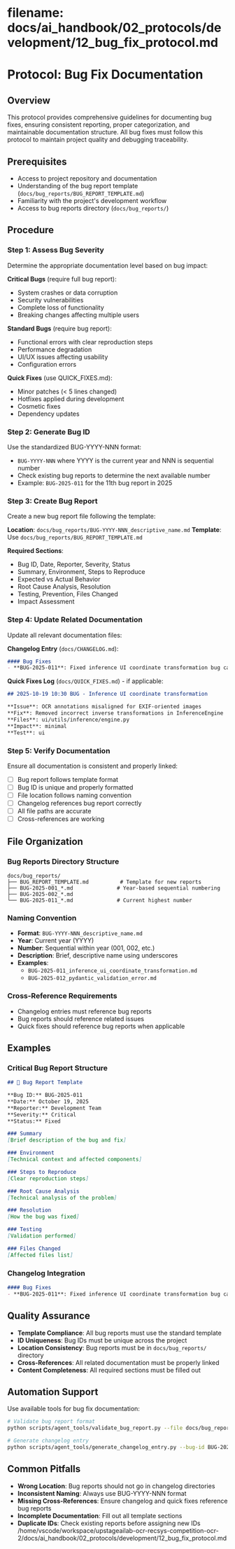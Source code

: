 # **filename: docs/ai_handbook/02_protocols/development/12_bug_fix_protocol.md**
<!-- ai_cue:priority=high -->
<!-- ai_cue:use_when=bug_fixes,critical_issues,documentation -->

# **Protocol: Bug Fix Documentation**

## **Overview**
This protocol provides comprehensive guidelines for documenting bug fixes, ensuring consistent reporting, proper categorization, and maintainable documentation structure. All bug fixes must follow this protocol to maintain project quality and debugging traceability.

## **Prerequisites**
- Access to project repository and documentation
- Understanding of the bug report template (`docs/bug_reports/BUG_REPORT_TEMPLATE.md`)
- Familiarity with the project's development workflow
- Access to bug reports directory (`docs/bug_reports/`)

## **Procedure**

### **Step 1: Assess Bug Severity**
Determine the appropriate documentation level based on bug impact:

**Critical Bugs** (require full bug report):
- System crashes or data corruption
- Security vulnerabilities
- Complete loss of functionality
- Breaking changes affecting multiple users

**Standard Bugs** (require bug report):
- Functional errors with clear reproduction steps
- Performance degradation
- UI/UX issues affecting usability
- Configuration errors

**Quick Fixes** (use QUICK_FIXES.md):
- Minor patches (< 5 lines changed)
- Hotfixes applied during development
- Cosmetic fixes
- Dependency updates

### **Step 2: Generate Bug ID**
Use the standardized BUG-YYYY-NNN format:
- `BUG-YYYY-NNN` where YYYY is the current year and NNN is sequential number
- Check existing bug reports to determine the next available number
- Example: `BUG-2025-011` for the 11th bug report in 2025

### **Step 3: Create Bug Report**
Create a new bug report file following the template:

**Location**: `docs/bug_reports/BUG-YYYY-NNN_descriptive_name.md`
**Template**: Use `docs/bug_reports/BUG_REPORT_TEMPLATE.md`

**Required Sections**:
- Bug ID, Date, Reporter, Severity, Status
- Summary, Environment, Steps to Reproduce
- Expected vs Actual Behavior
- Root Cause Analysis, Resolution
- Testing, Prevention, Files Changed
- Impact Assessment

### **Step 4: Update Related Documentation**
Update all relevant documentation files:

**Changelog Entry** (`docs/CHANGELOG.md`):
```markdown
#### Bug Fixes
- **BUG-2025-011**: Fixed inference UI coordinate transformation bug causing annotation misalignment for EXIF-oriented images ([BUG-2025-011_inference_ui_coordinate_transformation.md](bug_reports/BUG-2025-011_inference_ui_coordinate_transformation.md))
```

**Quick Fixes Log** (`docs/QUICK_FIXES.md`) - if applicable:
```markdown
## 2025-10-19 10:30 BUG - Inference UI coordinate transformation

**Issue**: OCR annotations misaligned for EXIF-oriented images
**Fix**: Removed incorrect inverse transformations in InferenceEngine
**Files**: ui/utils/inference/engine.py
**Impact**: minimal
**Test**: ui
```

### **Step 5: Verify Documentation**
Ensure all documentation is consistent and properly linked:

- [ ] Bug report follows template format
- [ ] Bug ID is unique and properly formatted
- [ ] File location follows naming convention
- [ ] Changelog references bug report correctly
- [ ] All file paths are accurate
- [ ] Cross-references are working

## **File Organization**

### **Bug Reports Directory Structure**
```
docs/bug_reports/
├── BUG_REPORT_TEMPLATE.md          # Template for new reports
├── BUG-2025-001_*.md              # Year-based sequential numbering
├── BUG-2025-002_*.md
└── BUG-2025-011_*.md              # Current highest number
```

### **Naming Convention**
- **Format**: `BUG-YYYY-NNN_descriptive_name.md`
- **Year**: Current year (YYYY)
- **Number**: Sequential within year (001, 002, etc.)
- **Description**: Brief, descriptive name using underscores
- **Examples**:
  - `BUG-2025-011_inference_ui_coordinate_transformation.md`
  - `BUG-2025-012_pydantic_validation_error.md`

### **Cross-Reference Requirements**
- Changelog entries must reference bug reports
- Bug reports should reference related issues
- Quick fixes should reference bug reports when applicable

## **Examples**

### **Critical Bug Report Structure**
```markdown
## 🐛 Bug Report Template

**Bug ID:** BUG-2025-011
**Date:** October 19, 2025
**Reporter:** Development Team
**Severity:** Critical
**Status:** Fixed

### Summary
[Brief description of the bug and fix]

### Environment
[Technical context and affected components]

### Steps to Reproduce
[Clear reproduction steps]

### Root Cause Analysis
[Technical analysis of the problem]

### Resolution
[How the bug was fixed]

### Testing
[Validation performed]

### Files Changed
[Affected files list]
```

### **Changelog Integration**
```markdown
#### Bug Fixes
- **BUG-2025-011**: Fixed inference UI coordinate transformation bug causing annotation misalignment for EXIF-oriented images ([BUG-2025-011_inference_ui_coordinate_transformation.md](bug_reports/BUG-2025-011_inference_ui_coordinate_transformation.md))
```

## **Quality Assurance**
- **Template Compliance**: All bug reports must use the standard template
- **ID Uniqueness**: Bug IDs must be unique across the project
- **Location Consistency**: Bug reports must be in `docs/bug_reports/` directory
- **Cross-References**: All related documentation must be properly linked
- **Content Completeness**: All required sections must be filled out

## **Automation Support**
Use available tools for bug fix documentation:

```bash
# Validate bug report format
python scripts/agent_tools/validate_bug_report.py --file docs/bug_reports/BUG-2025-011_inference_ui_coordinate_transformation.md

# Generate changelog entry
python scripts/agent_tools/generate_changelog_entry.py --bug-id BUG-2025-011
```

## **Common Pitfalls**
- **Wrong Location**: Bug reports should not go in changelog directories
- **Inconsistent Naming**: Always use BUG-YYYY-NNN format
- **Missing Cross-References**: Ensure changelog and quick fixes reference bug reports
- **Incomplete Documentation**: Fill out all template sections
- **Duplicate IDs**: Check existing reports before assigning new IDs</content>
<parameter name="filePath">/home/vscode/workspace/upstageailab-ocr-recsys-competition-ocr-2/docs/ai_handbook/02_protocols/development/12_bug_fix_protocol.md
